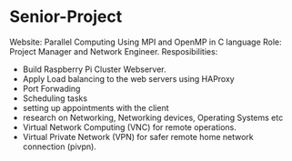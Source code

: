 # Senior-Project
Website:
Parallel Computing Using MPI and OpenMP in C language
Role: Project Manager and Network Engineer.
Resposibilities:
- Build Raspberry Pi Cluster Webserver.
- Apply Load balancing to the web servers using HAProxy
- Port Forwading
- Scheduling tasks
- setting up appointments with the client
- research on Networking, Networking devices, Operating Systems etc
- Virtual Network Computing (VNC) for remote operations.
- Virtual Private Network (VPN) for safer remote home network connection (pivpn).
